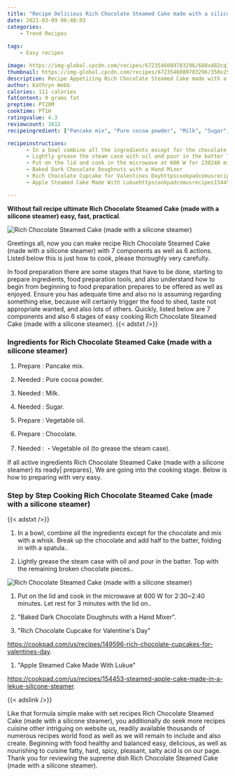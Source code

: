 ```yaml
---
title: "Recipe Delicious Rich Chocolate Steamed Cake made with a silicone steamer"
date: 2021-03-09 06:48:03
categories:
    - Trend Recipes
    
tags:
    - Easy recipes

image: https://img-global.cpcdn.com/recipes/6723546089783296/680x482cq70/rich-chocolate-steamed-cake-made-with-a-silicone-steamer-recipe-main-photo.jpg
thumbnail: https://img-global.cpcdn.com/recipes/6723546089783296/350x250cq70/rich-chocolate-steamed-cake-made-with-a-silicone-steamer-recipe-main-photo.jpg
description: Recipe Appetizing Rich Chocolate Steamed Cake made with a silicone steamer with 7 ingredients and 6 stages of easy cooking.
author: Kathryn Webb
calories: 111 calories
fatContent: 9 grams fat
preptime: PT20M
cooktime: PT1H
ratingvalue: 4.3
reviewcount: 1612
recipeingredient: ["Pancake mix", "Pure cocoa powder", "Milk", "Sugar", "Vegetable oil", "Chocolate", "Vegetable oil to grease the steam case"]

recipeinstructions: 
      - In a bowl combine all the ingredients except for the chocolate and mix with a whisk Break up the chocolate and add half to the batter folding in with a spatula 
      - Lightly grease the steam case with oil and pour in the batter Top with the remaining broken chocolate pieces 
      - Put on the lid and cook in the microwave at 600 W for 230240 minutes Let rest for 3 minutes with the lid on 
      - Baked Dark Chocolate Doughnuts with a Hand Mixer 
      - Rich Chocolate Cupcake for Valentines Dayhttpscookpadcomusrecipes149596richchocolatecupcakesforvalentinesday 
      - Apple Steamed Cake Made With Lukuehttpscookpadcomusrecipes154453steamedapplecakemadeinalekuesiliconesteamer

---
```




**Without fail recipe ultimate Rich Chocolate Steamed Cake (made with a silicone steamer) easy, fast, practical**. 


![Rich Chocolate Steamed Cake (made with a silicone steamer)](https://img-global.cpcdn.com/recipes/6723546089783296/680x482cq70/rich-chocolate-steamed-cake-made-with-a-silicone-steamer-recipe-main-photo.jpg "Rich Chocolate Steamed Cake (made with a silicone steamer)")




Greetings all, now you can make recipe Rich Chocolate Steamed Cake (made with a silicone steamer) with 7 components as well as 6 actions. Listed below this is just how to cook, please thoroughly very carefully.

In food preparation there are some stages that have to be done, starting to prepare ingredients, food preparation tools, and also understand how to begin from beginning to food preparation prepares to be offered as well as enjoyed. Ensure you has adequate time and also no is assuming regarding something else, because will certainly trigger the food to shed, taste not appropriate wanted, and also lots of others. Quickly, listed below are 7 components and also 6 stages of easy cooking Rich Chocolate Steamed Cake (made with a silicone steamer).
{{< adstxt />}}

### Ingredients for Rich Chocolate Steamed Cake (made with a silicone steamer)


1. Prepare  : Pancake mix.

1. Needed  : Pure cocoa powder.

1. Needed  : Milk.

1. Needed  : Sugar.

1. Prepare  : Vegetable oil.

1. Prepare  : Chocolate.

1. Needed  : ・Vegetable oil (to grease the steam case).



If all active ingredients Rich Chocolate Steamed Cake (made with a silicone steamer) its ready| prepares}, We are going into the cooking stage. Below is how to preparing with very easy.

### Step by Step Cooking Rich Chocolate Steamed Cake (made with a silicone steamer)

{{< adstxt />}}


1. In a bowl, combine all the ingredients except for the chocolate and mix with a whisk. Break up the chocolate and add half to the batter, folding in with a spatula..



1. Lightly grease the steam case with oil and pour in the batter. Top with the remaining broken chocolate pieces..



![Rich Chocolate Steamed Cake (made with a silicone steamer)](https://img-global.cpcdn.com/steps/5179221207941120/160x128cq70/rich-chocolate-steamed-cake-made-with-a-silicone-steamer-recipe-step-2-photo.jpg" "Rich Chocolate Steamed Cake (made with a silicone steamer)")



1. Put on the lid and cook in the microwave at 600 W for 2:30~2:40 minutes. Let rest for 3 minutes with the lid on..



1. &#34;Baked Dark Chocolate Doughnuts with a Hand Mixer&#34;.



1. &#34;Rich Chocolate Cupcake for Valentine&#39;s Day&#34;

https://cookpad.com/us/recipes/149596-rich-chocolate-cupcakes-for-valentines-day.



1. &#34;Apple Steamed Cake Made With Lukue&#34;

https://cookpad.com/us/recipes/154453-steamed-apple-cake-made-in-a-lekue-silicone-steamer.





{{< adslink />}}

Like that formula simple make with set recipes Rich Chocolate Steamed Cake (made with a silicone steamer), you additionally do seek more recipes cuisine other intriguing on website us, readily available thousands of numerous recipes world food as well as we will remain to include and also create. Beginning with food healthy and balanced easy, delicious, as well as nourishing to cuisine fatty, hard, spicy, pleasant, salty acid is on our page. Thank you for reviewing the supreme dish Rich Chocolate Steamed Cake (made with a silicone steamer).
